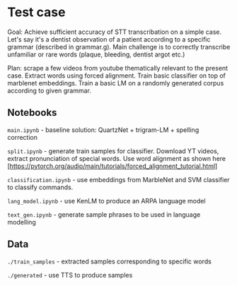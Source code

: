 # Test case

Goal: Achieve sufficient accuracy of STT transcribation on a simple case. Let's say it's a dentist observation of a patient according to a specific grammar (described in grammar.g). Main challenge is to correctly transcribe unfamiliar or rare words (plaque, bleeding, dentist argot etc.)

Plan: scrape a few videos from youtube thematically relevant to the present case. Extract words using forced alignment. Train basic classifier on top of marblenet embeddings. Train a basic LM on a randomly generated corpus according to given grammar.

## Notebooks
`main.ipynb` - baseline solution: QuartzNet + trigram-LM + spelling correction

`split.ipynb` - generate train samples for classifier. Download YT videos, extract pronunciation of special words. Use word alignment as shown here [https://pytorch.org/audio/main/tutorials/forced_alignment_tutorial.html]

`classification.ipynb` - use embeddings from MarbleNet and SVM classifier to classify commands.

`lang_model.ipynb` - use KenLM to produce an ARPA language model 

`text_gen.ipynb` - generate sample phrases to be used in language modelling

## Data

`./train_samples` - extracted samples corresponding to specific words

`./generated` - use TTS to produce samples
